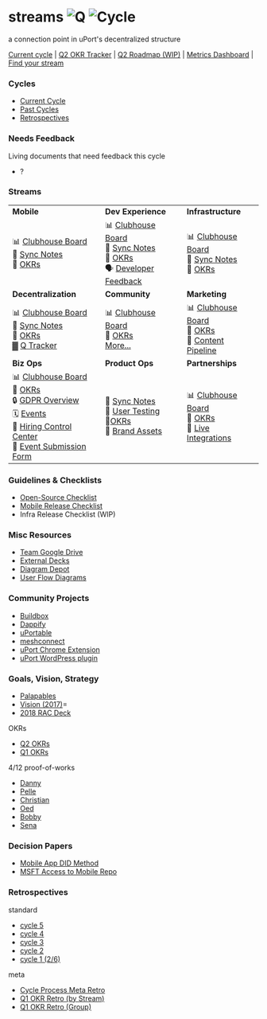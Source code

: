 # streams   ![Q](https://img.shields.io/badge/Q-2-lightgrey.svg) ![Cycle](https://img.shields.io/badge/cycle-5-blue.svg)
a connection point in uPort's decentralized structure <br>

[Current cycle](https://docs.google.com/document/d/1RuUkECPy0YIV_wKculNcOx4yE0FgutmRmQMDActgMJg/edit) | [Q2 OKR Tracker](https://docs.google.com/spreadsheets/d/1w4y30-KqC_CL-9Wh7BRsNsxS9Ic4UkrTQDIR960HQO8/edit#gid=146119440) | [Q2 Roadmap (WIP)](https://docs.google.com/spreadsheets/d/156SwdKMKuC_MEDWi8SEqQHxOwBn1vfB5wcQkeACKJpQ/edit#gid=0) | [Metrics Dashboard](https://radar.uport.space/d/MFjYE8ziz/initial-metrics?orgId=1) | [Find your stream](https://github.com/uport-project/streams#streams) <br>

### Cycles

* [Current Cycle]()
* [Past Cycles]()
* [Retrospectives]()

### Needs Feedback
Living documents that need feedback this cycle
* ?

### Streams

| | | |
|-------------|---------------------|--------------------|
| **Mobile**  | **Dev Experience**  | **Infrastructure** |
| 📊 [Clubhouse Board](https://app.clubhouse.io/self-id/stories/workspace/7549/mobile-stream) <br> 📎 [Sync Notes](https://docs.google.com/document/d/1jUSTfd-_B-UyU6SoLhXNhENHvwNhUXnw6tMK1tkPVdU/edit) <br> 🚀 [OKRs](https://docs.google.com/spreadsheets/d/1w4y30-KqC_CL-9Wh7BRsNsxS9Ic4UkrTQDIR960HQO8/edit#gid=1533796517) <br> | 📊 [Clubhouse Board](https://app.clubhouse.io/self-id/stories/workspace/7551/decentralization-stream) <br> 📎 [Sync Notes](https://docs.google.com/document/d/1JveTB_fFFUW-wHSnrn3tIJ88Yla3Y7j0P2RH0JotEz4/edit) <br> 🚀 [OKRs](https://docs.google.com/spreadsheets/d/1w4y30-KqC_CL-9Wh7BRsNsxS9Ic4UkrTQDIR960HQO8/edit#gid=1207657588) <br> 🗣 [Developer Feedback](https://airtable.com/tblaA7M58AMDQW9gX/viwdRFbypq0U2aW9w) <br>| 📊 [Clubhouse Board](https://app.clubhouse.io/self-id/stories/workspace/7550/infra-stream) <br> 📎 [Sync Notes](https://docs.google.com/document/d/1lzq5zBNAEyZQV3ibYUv235rLrpgvjyltvnqImAVkxtY/edit) <br> 🚀 [OKRs](https://docs.google.com/spreadsheets/d/1w4y30-KqC_CL-9Wh7BRsNsxS9Ic4UkrTQDIR960HQO8/edit#gid=146119440) |
| **Decentralization** | **Community**  | **Marketing** |
| 📊 [Clubhouse Board](https://app.clubhouse.io/self-id/stories/workspace/7551/decentralization-stream) <br> 📎 [Sync Notes](https://app.clubhouse.io/self-id/stories/workspace/7551/decentralization-stream) <br> 🚀 [OKRs](https://docs.google.com/spreadsheets/d/1w4y30-KqC_CL-9Wh7BRsNsxS9Ic4UkrTQDIR960HQO8/edit#gid=133736807) <br> ▓ [Q Tracker](https://airtable.com/tblPUE1kuQzJa6aaz/viw07dvcoJvMq5OXZ) | 📊 [Clubhouse Board](https://app.clubhouse.io/self-id/stories/workspace/7566/community) <br> 🚀 [OKRs](https://docs.google.com/spreadsheets/d/1w4y30-KqC_CL-9Wh7BRsNsxS9Ic4UkrTQDIR960HQO8/edit#gid=1350546691) <br> [More...](https://github.com/uport-project/streams#community-projects)| 📊 [Clubhouse Board](https://app.clubhouse.io/self-id/stories/workspace/9442/marketing-stream) <br> 🚀 [OKRs](https://docs.google.com/spreadsheets/d/1w4y30-KqC_CL-9Wh7BRsNsxS9Ic4UkrTQDIR960HQO8/edit#gid=123592291) <br> 📝 [Content Pipeline](https://airtable.com/invite/l?inviteId=inv5Z8r6vIWH1hcmJ&inviteToken=8f02a074ce09de2c2091ee5291507fd179c7e9c84fffcbb76c1423cf7d900486)|
| **Biz Ops** | **Product Ops** | **Partnerships** |
| 📊 [Clubhouse Board](https://app.clubhouse.io/self-id/stories/workspace/9444/biz-ops-stream) <br> 🚀 [OKRs](https://docs.google.com/spreadsheets/d/1w4y30-KqC_CL-9Wh7BRsNsxS9Ic4UkrTQDIR960HQO8/edit#gid=768073157) <br> 🔒 [GDPR Overview](https://docs.google.com/document/d/1enXJ2CakH5fn6iFqu-TVDggPRQGRMCjY3Y-ClrP2qDg/edit) <br> 🗓 [Events](https://airtable.com/tblEosHDlz3iBjlUw/viweykr8Nw7wfOXTP) <br> 👫 [Hiring Control Center](https://consensys.quip.com/s52sAcblL9Ni/Hiring-Center)<br> 🛫 [Event Submission Form](https://airtable.com/shrO8tdh8prtUAWcx)| 📎 [Sync Notes](https://docs.google.com/document/d/1MiIpbl88SPtMC0qlQT_zKMJ-vOLSCREf3oIgz285LoU/edit) <br> 🔎 [User Testing](https://airtable.com/tbl48SZ7JDK4BJ3Ba/viwdOHRhUqDlPgmHU) <br> 🚀[OKRs](https://docs.google.com/spreadsheets/d/1w4y30-KqC_CL-9Wh7BRsNsxS9Ic4UkrTQDIR960HQO8/edit#gid=1581337366) <br> 💜 [Brand Assets](https://drive.google.com/drive/folders/1hlchdD50altEsDjPSGthikSh_tAuvUS6)| 📊 [Clubhouse Board](https://app.clubhouse.io/self-id/stories/workspace/9443/partnerships-stream) <br> 🚀 [OKRs](https://docs.google.com/spreadsheets/d/1w4y30-KqC_CL-9Wh7BRsNsxS9Ic4UkrTQDIR960HQO8/edit#gid=1983819787) <br> 👾 [Live Integrations](https://consensys.quip.com/QqpDA4cPO9Bd/uPort-Integrations-Overview#fEFACAkabDp) |

### Guidelines & Checklists
* [Open-Source Checklist](https://docs.google.com/document/d/1bdDcxqjShTnUhpBNg36FYo4dZOrofVU0EDW4QAaZ1Hs/edit?usp=sharing)
* [Mobile Release Checklist](https://consensys.quip.com/S4bWAd7mSZ0a/Checklist-for-Release-Readiness-Mobile-App)
* Infra Release Checklist (WIP)

### Misc Resources
* [Team Google Drive](https://drive.google.com/drive/folders/0AIoW-vw-5lOXUk9PVA)
* [External Decks](https://drive.google.com/drive/folders/150Pq5nOSVCr7k41_I7ul8itedQHhWfBu)
* [Diagram Depot](https://docs.google.com/presentation/d/1e3s-ExxxzlI0DgRTwXnaV4GaPzOlLaJPPKjzPEMZIWU/edit#slide=id.g31e70d3c03_0_71)
* [User Flow Diagrams](https://docs.google.com/presentation/d/1JaPVQwcAeQ6duclJbxsq6cHRP3UX-nWOLMGgtRKkDGY/edit#slide=id.p)

### Community Projects
* [Buildbox](https://github.com/uport-project/buidlbox)
* [Dappify](https://github.com/uport-project/dappify)
* [uPortable](https://github.com/uport-project/uportable)
* [meshconnect](https://github.com/uport-project/meshconnect)
* [uPort Chrome Extension](https://github.com/uport-project/uport-chrome-extension)
* [uPort WordPress plugin](https://github.com/uport-project/uport-wordpress-plugin)

### Goals, Vision, Strategy
* [Palapables](https://consensys.quip.com/0sg4A9PtwNKc/uPort-Principles-Palapa-ples-Draft)
* [Vision (2017)](https://consensys.quip.com/3EDPA0l7TiVG/Uport-Vision-and-Strategy)=
* [2018 RAC Deck](https://docs.google.com/presentation/d/18Zc39HMLkzOUQWCvWM_aFM1XNSpOmGr8nF5Riy9V9ME/edit#slide=id.g3143079279_1_1513)

OKRs
* [Q2 OKRs](https://docs.google.com/spreadsheets/d/1w4y30-KqC_CL-9Wh7BRsNsxS9Ic4UkrTQDIR960HQO8/edit#gid=146119440)
* [Q1 OKRs](https://docs.google.com/spreadsheets/d/1l4CBsgBbz0kfKkr0rPizn3uzXFnShGzE19XBugMRmu0/edit#gid=29844305)

4/12 proof-of-works
* [Danny](https://docs.google.com/document/d/18Sbm7jkwFEpmwFDCr3zQUwK7sfG2PcUWOX0omK2Wwtw/edit)
* [Pelle](https://docs.google.com/presentation/d/1KvEMxvoUgOAd69BR2dTJ19ahJCBRv1cm40njZ5V5f-A/edit#slide=id.p3)
* [Christian](https://docs.google.com/document/d/1k_z8LxsMFUEXmn0lq4dn_8Lux4VWZbsYzx27bZ-g07s/edit)
* [Oed](https://docs.google.com/document/d/1P8LoO6ga2RdHf5Y84zZAJ-kJkInsQjBNTLLjpQvi1mc/edit?usp=sharing)
* [Bobby](https://hackmd.io/s/Sy2WIu9iz)
* [Sena](https://docs.google.com/document/d/1dBNpauiKCKWD2SfvHWtkdg_sjq8PHIe2CopxiEOmC4E/edit#heading=h.aczldethkqfb)

### Decision Papers
* [Mobile App DID Method](https://docs.google.com/document/d/17JPTCpclyhcMlnfsvUYEnm-Crme85yx3-CarpbbglKs/edit#heading=h.6v972sjcwjqw)
* [MSFT Access to Mobile Repo](https://docs.google.com/document/d/1jBjAQ8N7zJtfipjOTPZ-k003-q4MIFpg7IlYDlR-Cic/edit)

### Retrospectives
standard
* [cycle 5]()
* [cycle 4]()
* [cycle 3](http://funretro.github.io/distributed/#d385b5f7-7e92-49ed-8f89-5eb53c624f4d)
* [cycle 2](http://funretro.github.io/distributed/#f0e17b00-0707-4599-8270-288b4be1b6ef)
* [cycle 1 (2/6)](http://funretro.github.io/distributed/?sort=votes#8c977db9-3c42-494a-8c9a-f3602cdf493b)

meta
* [Cycle Process Meta Retro](http://funretro.github.io/distributed/#e9e10fb4-ae85-45f0-bb08-2832b9073511)
* [Q1 OKR Retro (by Stream)](http://funretro.github.io/distributed/#5b9771a1-c2dc-455e-9355-0b5badb9a8f4)
* [Q1 OKR Retro (Group)](http://funretro.github.io/distributed/?sort=votes#c8ceb30b-dd00-49f8-b835-5bef0d9edd73) 
